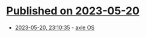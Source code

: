 # [Published on 2023-05-20](index.md)

* [2023-05-20, 23:10:35](https://lobste.rs/s/dl5orz/axle_os) - [axle OS](https://axleos.com/)
